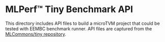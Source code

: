 # MLPerf™ Tiny Benchmark API
This directory includes API files to build a microTVM project that could be tested with EEMBC benchmark runner. API files are captured from the [MLCommons/tiny repository](https://github.com/mlcommons/tiny).
